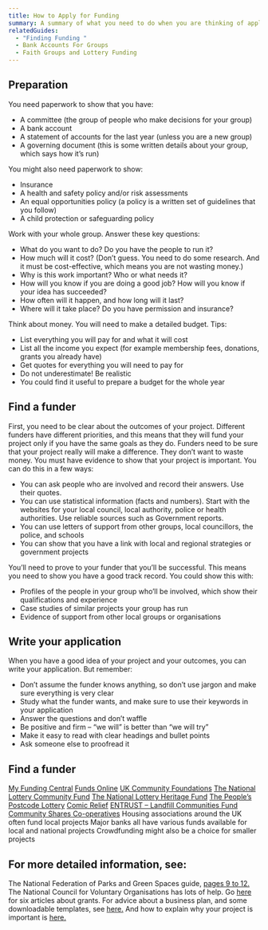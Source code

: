 ```yaml
---
title: How to Apply for Funding
summary: A summary of what you need to do when you are thinking of applying for funding
relatedGuides:
  - "Finding Funding "
  - Bank Accounts For Groups
  - Faith Groups and Lottery Funding
---
```

## Preparation

You need paperwork to show that you have:

* A committee (the group of people who make decisions for your group)
* A bank account
* A statement of accounts for the last year (unless you are a new group)
* A governing document (this is some written details about your group, which says how it’s run)

You might also need paperwork to show:

* Insurance
* A health and safety policy and/or risk assessments
* An equal opportunities policy (a policy is a written set of guidelines that you follow)
* A child protection or safeguarding policy

Work with your whole group. Answer these key questions:

* What do you want to do? Do you have the people to run it?
* How much will it cost? (Don’t guess. You need to do some research. And it must be cost-effective, which means you are not wasting money.)
* Why is this work important? Who or what needs it?
* How will you know if you are doing a good job? How will you know if your idea has succeeded?
* How often will it happen, and how long will it last?
* Where will it take place? Do you have permission and insurance?

Think about money. You will need to make a detailed budget. Tips:

* List everything you will pay for and what it will cost
* List all the income you expect (for example membership fees, donations, grants you already have)
* Get quotes for everything you will need to pay for
* Do not underestimate! Be realistic
* You could find it useful to prepare a budget for the whole year

## Find a funder

First, you need to be clear about the outcomes of your project. Different funders have different priorities, and this means that they will fund your project only if you have the same goals as they do. 
Funders need to be sure that your project really will make a difference. They don’t want to waste money. You must have evidence to show that your project is important. You can do this in a few ways:

* You can ask people who are involved and record their answers. Use their quotes.
* You can use statistical information (facts and numbers). Start with the websites for your local council, local authority, police or health authorities. Use reliable sources such as Government reports. 
* You can use letters of support from other groups, local councillors, the police, and schools
* You can show that you have a link with local and regional strategies or government projects

You’ll need to prove to your funder that you’ll be successful. This means you need to show you have a good track record. You could show this with:

* Profiles of the people in your group who’ll be involved, which show their qualifications and experience
* Case studies of similar projects your group has run
* Evidence of support from other local groups or organisations

## Write your application

When you have a good idea of your project and your outcomes, you can write your application. But remember:

* Don’t assume the funder knows anything, so don’t use jargon and make sure everything is very clear
* Study what the funder wants, and make sure to use their keywords in your application
* Answer the questions and don’t waffle
* Be positive and firm – “we will” is better than “we will try”
* Make it easy to read with clear headings and bullet points
* Ask someone else to proofread it

## Find a funder

[My Funding Central](https://www.myfundingcentral.co.uk/)
[Funds Online](https://fundsonline.org.uk/)
[UK Community Foundations](https://www.ukcommunityfoundations.org/)
[The National Lottery Community Fund](https://www.tnlcommunityfund.org.uk/)
[The National Lottery Heritage Fund](https://www.heritagefund.org.uk/)
[The People’s Postcode Lottery](https://www.postcodetrust.org.uk/)
[Comic Relief](https://www.comicrelief.com/funding/funding-opportunities)
[ENTRUST – Landfill Communities Fund](https://www.entrust.org.uk/landfill-community-fund/finding-funding/funder-search/)
[Community Shares Co-operatives](https://www.uk.coop/support-your-co-op/community-shares)
Housing associations around the UK often fund local projects
Major banks all have various funds available for local and national projects
Crowdfunding might also be a choice for smaller projects

## For more detailed information, see:

The National Federation of Parks and Green Spaces guide, [pages 9 to 12.](https://natfedparks.org.uk/wp-content/uploads/2020/02/PAGCE-events-workshop-docs-all-collated.pdf)
The National Council for Voluntary Organisations has lots of help. Go [here](https://beta.ncvo.org.uk/help-and-guidance/funding-income/all-about-grants/) for six articles about grants. For advice about a business plan, and some downloadable templates, see [here.](https://knowhow.ncvo.org.uk/tools-resources/business-plan-template) And how to explain why your project is important is [here.](https://knowhow.ncvo.org.uk/how-to/how-to-explain-why-your-project-is-needed-in-300-words)
